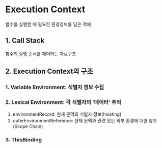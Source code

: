 # Execution Context
함수를 실행할 때 필요한 환경정보를 담은 객체

## 1. Call Stack
함수의 실행 순서를 제어하는 자료구조

## 2. Execution Context의 구조
### 1. Variable Environment: 식별자 정보 수집
### 2. Lexical Environment: 각 식별자의 '데이터' 추적
1. environmentRecord: 현재 문맥의 식별자 정보(hoisting)
2. outerEnvironmentReference: 현재 문맥과 관련 있는 외부 환경에 대한 참조(Scope Chain)
### 3. ThisBinding